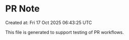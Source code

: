 # PR Note

Created at: Fri 17 Oct 2025 06:43:25 UTC

This file is generated to support testing of PR workflows.
